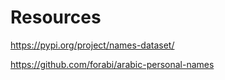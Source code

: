 # Resources
https://pypi.org/project/names-dataset/

https://github.com/forabi/arabic-personal-names
